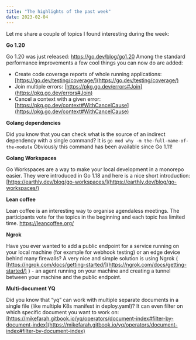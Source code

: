 ```yaml
---
title: "The highlights of the past week"
date: 2023-02-04
---
```


Let me share a couple of topics I found interesting during the week:

**Go 1.20**

Go 1.20 was just released:  https://go.dev/blog/go1.20 
Among the standard performance improvements a few cool things you can now do are added:
- Create code coverage reports of whole running applications: [https://go.dev/testing/coverage/](https://go.dev/testing/coverage/)
- Join multiple errors: [https://pkg.go.dev/errors#Join](https://pkg.go.dev/errors#Join) 
- Cancel a context with a given error: [https://pkg.go.dev/context#WithCancelCause](https://pkg.go.dev/context#WithCancelCause)


**Golang dependencies**

Did you know that you can check what is the source of an indirect dependency with a single command?
It is `go mod why -m the-full-name-of-the-module`
Obviously this command has been available since Go 1.11!


**Golang Workspaces**

Go Workspaces are a way to make your local development in a monorepo easier.
They were introduced in Go 1.18 and here is a nice short introduction:
[https://earthly.dev/blog/go-workspaces/](https://earthly.dev/blog/go-workspaces/)


**Lean coffee**

Lean coffee is an interesting way to organise agendaless meetings.
The participants vote for the topics in the beginning and each topic has limited time.
https://leancoffee.org/ 


**Ngrok**

Have you ever wanted to add a public endpoint for a service running on your local machine (for example for webhook testing)
or an edge device behind many firewalls?
A very nice and simple solution is using Ngrok ( [https://ngrok.com/docs/getting-started/](https://ngrok.com/docs/getting-started/) ) - an agent
running on your machine and creating a tunnel between your machine and the public endpoint.


**Multi-document YQ**

Did you know that “yq” can work with multiple separate documents in a single file (like multiple K8s manifest in deploy.yaml)?
It can even filter on which specific document you want to work on:
[https://mikefarah.gitbook.io/yq/operators/document-index#filter-by-document-index](https://mikefarah.gitbook.io/yq/operators/document-index#filter-by-document-index) 
